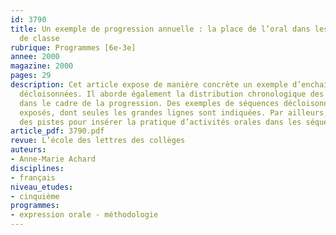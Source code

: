 ```yaml
---
id: 3790
title: Un exemple de progression annuelle : la place de l’oral dans les activités
  de classe 
rubrique: Programmes [6e-3e]
annee: 2000
magazine: 2000
pages: 29
description: Cet article expose de manière concrète un exemple d’enchaînement de séquences
  décloisonnées. Il aborde également la distribution chronologique des séquences retenues
  dans le cadre de la progression. Des exemples de séquences décloisonnées sont ensuite
  exposés, dont seules les grandes lignes sont indiquées. Par ailleurs, l’étude suggère
  des pistes pour insérer la pratique d’activités orales dans les séquences.
article_pdf: 3790.pdf
revue: L’école des lettres des collèges
auteurs:
- Anne-Marie Achard
disciplines:
- français
niveau_etudes:
- cinquième
programmes:
- expression orale - méthodologie
---
```

